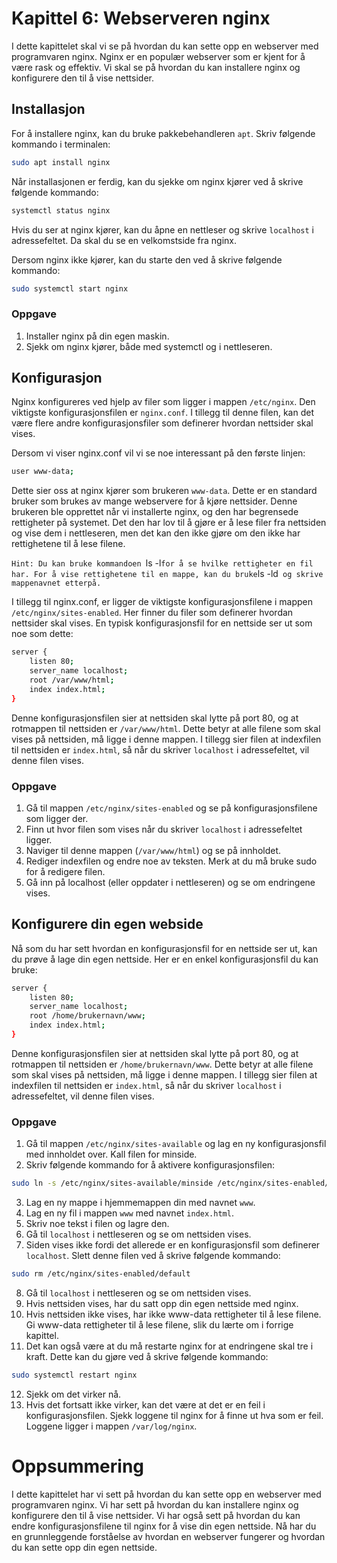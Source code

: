 # Kapittel 6: Webserveren nginx

I dette kapittelet skal vi se på hvordan du kan sette opp en webserver med programvaren nginx. Nginx er en populær webserver som er kjent for å være rask og effektiv. Vi skal se på hvordan du kan installere nginx og konfigurere den til å vise nettsider. 


## Installasjon

For å installere nginx, kan du bruke pakkebehandleren `apt`. Skriv følgende kommando i terminalen:

```bash
sudo apt install nginx
```

Når installasjonen er ferdig, kan du sjekke om nginx kjører ved å skrive følgende kommando:

```bash
systemctl status nginx
```

Hvis du ser at nginx kjører, kan du åpne en nettleser og skrive `localhost` i adressefeltet. Da skal du se en velkomstside fra nginx.

Dersom nginx ikke kjører, kan du starte den ved å skrive følgende kommando:

```bash
sudo systemctl start nginx
```

### Oppgave
1) Installer nginx på din egen maskin.
2) Sjekk om nginx kjører, både med systemctl og i nettleseren.

## Konfigurasjon

Nginx konfigureres ved hjelp av filer som ligger i mappen `/etc/nginx`. Den viktigste konfigurasjonsfilen er `nginx.conf`. I tillegg til denne filen, kan det være flere andre konfigurasjonsfiler som definerer hvordan nettsider skal vises.

Dersom vi viser nginx.conf vil vi se noe interessant på den første linjen:

```bash
user www-data;
```

Dette sier oss at nginx kjører som brukeren `www-data`. Dette er en standard bruker som brukes av mange webservere for å kjøre nettsider. Denne brukeren ble opprettet når vi installerte nginx, og den har begrensede rettigheter på systemet. Det den har lov til å gjøre er å lese filer fra nettsiden og vise dem i nettleseren, men det kan den ikke gjøre om den ikke har rettighetene til å lese filene.

`Hint: Du kan bruke kommandoen `ls -l` for å se hvilke rettigheter en fil har. For å vise rettighetene til en mappe, kan du bruke `ls -ld` og skrive mappenavnet etterpå.`

I tillegg til nginx.conf, er ligger de viktigste konfigurasjonsfilene i mappen `/etc/nginx/sites-enabled`. Her finner du filer som definerer hvordan nettsider skal vises. En typisk konfigurasjonsfil for en nettside ser ut som noe som dette:

```bash
server {
    listen 80;
    server_name localhost;
    root /var/www/html;
    index index.html;
}
```

Denne konfigurasjonsfilen sier at nettsiden skal lytte på port 80, og at rotmappen til nettsiden er `/var/www/html`. Dette betyr at alle filene som skal vises på nettsiden, må ligge i denne mappen. I tillegg sier filen at indexfilen til nettsiden er `index.html`, så når du skriver `localhost` i adressefeltet, vil denne filen vises.

### Oppgave
1) Gå til mappen `/etc/nginx/sites-enabled` og se på konfigurasjonsfilene som ligger der.
2) Finn ut hvor filen som vises når du skriver `localhost` i adressefeltet ligger.
3) Naviger til denne mappen (`/var/www/html`) og se på innholdet.
4) Rediger indexfilen og endre noe av teksten. Merk at du må bruke sudo for å redigere filen.
5) Gå inn på localhost (eller oppdater i nettleseren) og se om endringene vises.

## Konfigurere din egen webside

Nå som du har sett hvordan en konfigurasjonsfil for en nettside ser ut, kan du prøve å lage din egen nettside. Her er en enkel konfigurasjonsfil du kan bruke:

```bash
server {
    listen 80;
    server_name localhost;
    root /home/brukernavn/www;    
    index index.html;
}
```

Denne konfigurasjonsfilen sier at nettsiden skal lytte på port 80, og at rotmappen til nettsiden er `/home/brukernavn/www`. Dette betyr at alle filene som skal vises på nettsiden, må ligge i denne mappen. I tillegg sier filen at indexfilen til nettsiden er `index.html`, så når du skriver `localhost` i adressefeltet, vil denne filen vises.

### Oppgave
1) Gå til mappen `/etc/nginx/sites-available` og lag en ny konfigurasjonsfil med innholdet over. Kall filen for minside.
2) Skriv følgende kommando for å aktivere konfigurasjonsfilen:

```bash
sudo ln -s /etc/nginx/sites-available/minside /etc/nginx/sites-enabled/minside
```

3) Lag en ny mappe i hjemmemappen din med navnet `www`.
4) Lag en ny fil i mappen `www` med navnet `index.html`.
5) Skriv noe tekst i filen og lagre den.
6) Gå til `localhost` i nettleseren og se om nettsiden vises.
7) Siden vises ikke fordi det allerede er en konfigurasjonsfil som definerer `localhost`. Slett denne filen ved å skrive følgende kommando:

```bash
sudo rm /etc/nginx/sites-enabled/default
```

8) Gå til `localhost` i nettleseren og se om nettsiden vises.
9) Hvis nettsiden vises, har du satt opp din egen nettside med nginx.
10) Hvis nettsiden ikke vises, har ikke www-data rettigheter til å lese filene. Gi www-data rettigheter til å lese filene, slik du lærte om i forrige kapittel.
11) Det kan også være at du må restarte nginx for at endringene skal tre i kraft. Dette kan du gjøre ved å skrive følgende kommando:

```bash
sudo systemctl restart nginx
```
12) Sjekk om det virker nå.
13) Hvis det fortsatt ikke virker, kan det være at det er en feil i konfigurasjonsfilen. Sjekk loggene til nginx for å finne ut hva som er feil. Loggene ligger i mappen `/var/log/nginx`.


# Oppsummering
I dette kapittelet har vi sett på hvordan du kan sette opp en webserver med programvaren nginx. Vi har sett på hvordan du kan installere nginx og konfigurere den til å vise nettsider. Vi har også sett på hvordan du kan endre konfigurasjonsfilene til nginx for å vise din egen nettside. Nå har du en grunnleggende forståelse av hvordan en webserver fungerer og hvordan du kan sette opp din egen nettside.


